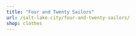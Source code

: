 ```yaml
---
title: "Four and Twenty Sailors"
url: /salt-lake-city/four-and-twenty-sailors/
shop: clothes
---
```

